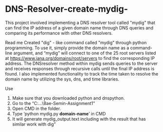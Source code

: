 # DNS-Resolver-create-mydig-
This project involved implementing a DNS resolver tool called "mydig" that can find the IP address of a given domain name through DNS queries and comparing its performance with other DNS resolvers.

Read me 
Created "dig" - like command called "mydig" through python programming. To use it, simply provide the domain name as a command-line argument, and “mydig” will connect to one of the 25 root servers listed at https://www.iana.org/domains/root/servers to find the corresponding IP address. The DNSresolver method within mydig sends queries to the server and receives responses through recursive calls until the final IP address is found. I also implemented functionality to track the time taken to resolve the domain name by utilizing the sys, dns, and time libraries.

Use 
1. Make sure that you downloaded python and dnspython. 
2. Go to the “C:\...\Bae-Semin-Assignment1” 
3. Open CMD in the folder. 
4. Type ‘python mydig.py __domain-name__’ in CMD 
5. It will generate mydig_output.text including with the result that has similar work with dig”
